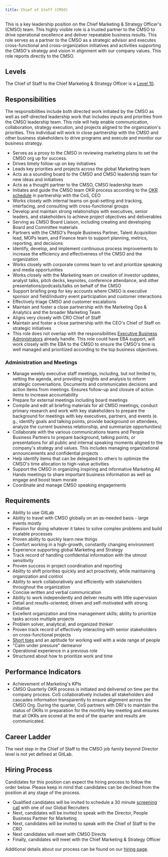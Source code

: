 ```yaml
---
title: Chief of Staff (CMSO)
---
```


This is a key leadership position on the Chief Marketing & Strategy Officer's (CMSO) team. This highly visible role is a trusted partner to the CMSO to drive operational excellence and deliver repeatable business results. This role serves as a partner to the CMSO as a strategic advisor and executes cross-functional and cross-organization initiatives and activities supporting the CMSO's strategy and vision in alignment with our company values. This role reports directly to the CMSO.

## Levels

The Chief of Staff to the Chief Marketing & Strategy Officer is a [Level 10](/handbook/total-rewards/compensation/compensation-calculator/#gitlab-job-grades).

## Responsibilities

The responsibilities include both directed work initiated by the CMSO as well as self-directed leadership work that includes inputs and priorities from the CMSO leadership team. This role will help enable communication, collaboration, strategy execution, and projects aligned to the organization's priorities. This individual will work in close partnership with the CMSO and other business stakeholders to drive programs and execute and monitor our business strategy.

- Serves as a proxy to the CMSO in reviewing marketing plans to set the CMSO org up for success.
- Drives timely follow-up on key initiatives
- Leads key priorities and projects across the global Marketing team
- Acts as a sounding board to the CMSO and CMSO leadership team for new ideas and initiatives
- Acts as a thought partner to the CMSO, CMSO leadership team
- Initiates and guide the CMSO team OKR process according to the [OKR schedule](/handbook/company/okrs/#okr-process-at-gitlab) in partnership with the CoS, CEO
- Works closely with internal teams on goal-setting and tracking, interfacing, and consulting with cross-functional groups
- Develop and maintain strong relationships with executives, senior leaders, and stakeholders to achieve project objectives and deliverables
- Serving as CMSO Board Liaison, including creating and developing Board and Committee materials
- Partners with the CMSO's People Business Partner, Talent Acquisition lead, MOPs team, and Finance team to support planning, metrics, reporting, and decisions
- Identify, develop, and implement continuous process improvements to increase the efficiency and effectiveness of the CMSO and the organization
- Works closely with corporate comms team to vet and prioritize speaking and media opportunities
- Works closely with the Marketing team on creation of investor updates, analyst talks, pitch decks, keynotes, conference attendance, and other presentations/podcasts/talks on behalf of the CMSO
- Support briefing prep for key accounts where CMSO is executive sponsor and field/industry event participation and customer interactions
- Effectively triage CMSO and customer escalations
- Maintain and foster a close partnership with the Marketing Ops & Analytics and the broader Marketing Team
- Aligns very closely with CRO Chief of Staff
- Maintain and foster a close partnership with the CEO's Chief of Staff on strategic initiatives
- This role does not overlap with the responsibilities [Executive Business Administrators](/job-families/people-group/executive-business-administrator/) already handle. This role could have EBA support, will work closely with the EBA to the CMSO to ensure the CMSO's time is well managed and prioritized according to the top business objectives.

### Administration and Meetings

- Manage weekly executive staff meetings, including, but not limited to, setting the agenda, and providing insights and analysis to inform strategic conversations. Documents and communicates decisions and action items from meetings. Ensures follow-up and closure of action items to increase accountability
- Prepare for external meetings including board meetings
- Compile and edit all briefing materials for all CMSO meetings; conduct primary research and work with key stakeholders to prepare the background for meetings with key executives, partners, and events (e. g., identify goals and talking points, provide background on attendees, analyze the current business relationship, and summarize opportunities)
- Collaborate with the various communications teams and People Business Partners to prepare background, talking points, or presentations for all public and internal speaking moments aligned to the company's strategy and values. This includes managing organizational announcements and confidential projects
- Help identify items that can be delegated to others to optimize the CMSO's time allocation to high-value activities
- Support the CMSO in organizing inspiring and informative Marketing All Hands meetings to share important business information as well as engage and boost team morale
- Coordinate and manage CMSO speaking engagements

## Requirements

- Ability to use GitLab
- Ability to travel with CMSO globally on an as-needed basis - large events mostly
- Passion for doing whatever it takes to solve complex problems and build scalable processes
- Proven ability to quickly learn new things
- Comfort working in a high-growth, constantly changing environment
- Experience supporting global Marketing and Strategy
- Track record of handling confidential information with the utmost sensitivity
- Proven success in project coordination and reporting
- Ability to shift priorities quickly and act proactively, while maintaining organization and control
- Ability to work collaboratively and efficiently with stakeholders throughout the organization
- Concise written and verbal communication
- Ability to work independently and deliver results with little supervision
- Detail and results-oriented; driven and self-motivated with strong initiative
- Excellent organization and time management skills; ability to prioritize tasks across multiple projects
- Problem solver, analytical, and organized thinker
- Proven track record of effectively interacting with senior stakeholders on cross-functional projects
- [Short toes](/handbook/values/#short-toes) and an aptitude for working well with a wide range of people
- "Calm under pressure" demeanor
- Operational experience in a previous role
- Structured about how to prioritize work and time

## Performance Indicators

- Achievement of Marketing's KPIs
- CMSO Quarterly OKR process is initiated and delivered on time per the company process. CoS collaboratively includes all stakeholders and cascades information transparently to ensure alignment across the CMSO Org. During the quarter, CoS partners with DRI's to maintain the status of OKRs in preparation for the monthly key meeting and ensures that all OKRs are scored at the end of the quarter and results are communicated.

## Career Ladder

The next step in the Chief of Staff to the CMSO job family beyond Director level is not yet defined at GitLab.

## Hiring Process

Candidates for this position can expect the hiring process to follow the order below. Please keep in mind that candidates can be declined from the position at any stage of the process.

- Qualified candidates will be invited to schedule a 30 minute [screening call](/handbook/hiring/candidate-faq/#screening-call) with one of our Global Recruiters
- Next, candidates will be invited to speak with the Director, People Business Partner for Marketing
- Next, candidates will be invited to speak with the Chief of Staff to the CRO
- Next candidates will meet with CMSO Directs
- Finally, candidates will meet with the Chief Marketing & Strategy Officer

Additional details about our process can be found on our [hiring page](/handbook/hiring).
